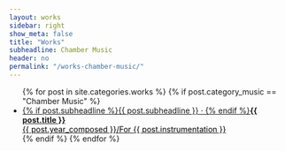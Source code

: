 ```yaml
---
layout: works
sidebar: right
show_meta: false
title: "Works"
subheadline: Chamber Music
header: no
permalink: "/works-chamber-music/"
---
```


<ul class="side-nav">
    {% for post in site.categories.works %}
    {% if post.category_music == "Chamber Music" %}
    <li><a href="{{ site.url }}{{ site.baseurl }}{{ post.url }}">{% if post.subheadline %}{{ post.subheadline }} &middot; {% endif %}<strong>{{ post.title }}</strong><br><span style="color: #000000;">{{ post.year_composed }}/For {{ post.instrumentation }}</span></a></li>
    {% endif %}
    {% endfor %}
</ul>